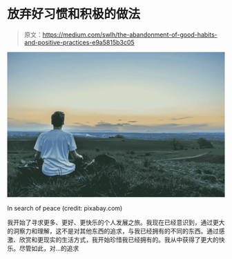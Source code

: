 # 放弃好习惯和积极的做法

> 原文：<https://medium.com/swlh/the-abandonment-of-good-habits-and-positive-practices-e9a5815b3c05>

![](img/83623882c5958866431b8267a34e03ea.png)

In search of peace (credit: pixabay.com)

我开始了寻求更多、更好、更快乐的个人发展之旅。我现在已经意识到，通过更大的洞察力和理解，这不是对其他东西的追求，与我已经拥有的不同的东西。通过感激、欣赏和更现实的生活方式，我开始珍惜我已经拥有的。我从中获得了更大的快乐。尽管如此，对…的追求